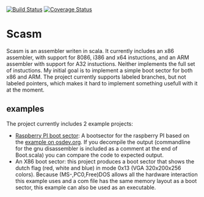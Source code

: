 [![Build Status](https://travis-ci.org/wernerschram/scasm.svg?branch=master)](https://travis-ci.org/wernerschram/scasm)
[![Coverage Status](https://coveralls.io/repos/github/wernerschram/scasm/badge.svg)](https://coveralls.io/github/wernerschram/scasm)

# Scasm
Scasm is an assembler writen in scala. It currently includes an x86 assembler, with support for 8086, i386 and x64 instuctions, 
and an ARM assembler with support for A32 instuctions. Neither implements the full set of instuctions. My initial goal is to
implement a simple boot sector for both x86 and ARM. The project currently supports labeled branches, but not labeled pointers, 
which makes it hard to implement something usefull with it at the moment.

## examples
The project currently includes 2 example projects:
- [Raspberry PI boot sector](https://github.com/wernerschram/scasm/tree/master/examples/arm/bootRpi/src/main/scala/examples/assembler/arm): 
  A bootsector for the raspberry PI based on the [example on osdev.org](http://wiki.osdev.org/Raspberry_Pi_Bare_Bones). If you decompile 
  the output (commandline for the gnu disassembler is included as a comment at the end of Boot.scala) you can compare the code to expected 
  output.
- An X86 boot sector: this project produces a boot sector that shows the dutch flag (red, white and blue) in mode 0x13 (VGA 320x200x256 colors). 
  Because (MS-,PC0,Free)DOS allows all the hardware interaction this example uses and a com file has the same memory layout as a boot sector, 
  this example can also be used as an executable.
